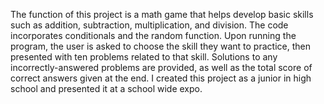 The function of this project is a math game that helps develop basic skills such as addition, subtraction, multiplication, and division. The code incorporates conditionals and the random function. Upon running the program, the user is asked to choose the skill they want to practice, then presented with ten problems related to that skill. Solutions to any incorrectly-answered problems are provided, as well as the total score of correct answers given at the end. I created this project as a junior in high school and presented it at a school wide expo.
